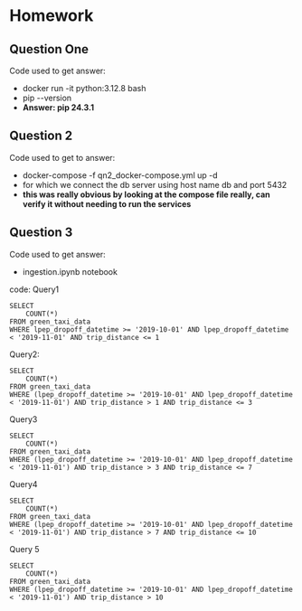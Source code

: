 # Homework

## Question One
Code used to get answer:
- docker run -it python:3.12.8 bash
- pip --version
- **Answer: pip 24.3.1**

## Question 2
Code used to get to answer:
- docker-compose -f qn2_docker-compose.yml up -d
- for which we connect the db server using host name db and port 5432
- **this was really obvious by looking at the compose file really, can verify it without needing to run the services**

## Question 3
Code used to get answer:
- ingestion.ipynb notebook

code:
Query1
```
SELECT
	COUNT(*)
FROM green_taxi_data
WHERE lpep_dropoff_datetime >= '2019-10-01' AND lpep_dropoff_datetime < '2019-11-01' AND trip_distance <= 1
```

Query2:
```
SELECT
	COUNT(*)
FROM green_taxi_data
WHERE (lpep_dropoff_datetime >= '2019-10-01' AND lpep_dropoff_datetime < '2019-11-01') AND trip_distance > 1 AND trip_distance <= 3
```

Query3
```
SELECT
	COUNT(*)
FROM green_taxi_data
WHERE (lpep_dropoff_datetime >= '2019-10-01' AND lpep_dropoff_datetime < '2019-11-01') AND trip_distance > 3 AND trip_distance <= 7
```
Query4
```
SELECT
	COUNT(*)
FROM green_taxi_data
WHERE (lpep_dropoff_datetime >= '2019-10-01' AND lpep_dropoff_datetime < '2019-11-01') AND trip_distance > 7 AND trip_distance <= 10
```

Query 5
```
SELECT
	COUNT(*)
FROM green_taxi_data
WHERE (lpep_dropoff_datetime >= '2019-10-01' AND lpep_dropoff_datetime < '2019-11-01') AND trip_distance > 10
```